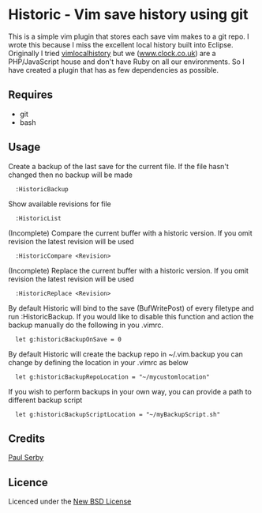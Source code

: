 # Historic - Vim save history using git

This is a simple vim plugin that stores each save vim makes to a git repo. I wrote this because I miss the excellent local history built into Eclipse. Originally I tried [vimlocalhistory](https://github.com/hjdivad/vimlocalhistory) but we (www.clock.co.uk) are a PHP/JavaScript house and don't have Ruby on all our environments. So I have created a plugin that has as few dependencies as possible.

## Requires
* git
* bash

## Usage

Create a backup of the last save for the current file. If the file hasn't changed then no backup will be made

      :HistoricBackup

Show available revisions for file

      :HistoricList

(Incomplete) Compare the current buffer with a historic version. If you omit revision the latest revision will be used

      :HistoricCompare <Revision>

(Incomplete) Replace the current buffer with a historic version. If you omit revision the latest revision will be used

      :HistoricReplace <Revision>

By default Historic will bind to the save (BufWritePost) of every filetype and run :HistoricBackup. If you would like to disable this function and action the backup manually do the following in you .vimrc.

      let g:historicBackupOnSave = 0

By default Historic will create the backup repo in ~/.vim.backup you can change by defining the location in your .vimrc as below

      let g:historicBackupRepoLocation = "~/mycustomlocation"

If you wish to perform backups in your own way, you can provide a path to different backup script

      let g:historicBackupScriptLocation = "~/myBackupScript.sh"


## Credits
[Paul Serby](https://github.com/PabloSerbo/)

## Licence
Licenced under the [New BSD License](http://opensource.org/licenses/bsd-license.php)
